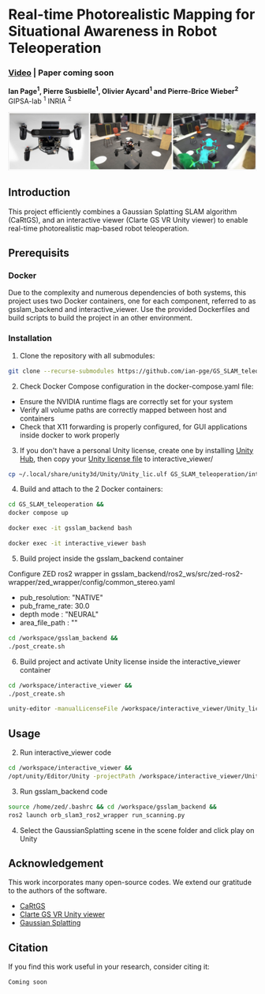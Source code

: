 # Real-time Photorealistic Mapping for Situational Awareness in Robot Teleoperation

### [Video](https://www.youtube.com/watch?v=-Md49rKkV8I) | Paper coming soon

**Ian Page<sup>1</sup>, Pierre Susbielle<sup>1</sup>, Olivier Aycard<sup>1</sup> and Pierre-Brice Wieber<sup>2</sup>**
GIPSA-lab <sup>1</sup>
INRIA <sup>2</sup>

![image](assets/overview.png)

## Introduction

This project efficiently combines a Gaussian Splatting SLAM algorithm (CaRtGS), and an interactive viewer (Clarte GS VR Unity viewer) to enable real-time photorealistic map-based robot teleoperation.

## Prerequisits

### Docker

Due to the complexity and numerous dependencies of both systems, this project uses two Docker containers, one for each component, referred to as gsslam_backend and interactive_viewer. Use the provided Dockerfiles and build scripts to build the project in an other environment.

### Installation
1. Clone the repository with all submodules:
```bash
git clone --recurse-submodules https://github.com/ian-pge/GS_SLAM_teleoperation.git
```

2. Check Docker Compose configuration in the docker-compose.yaml file:
  - Ensure the NVIDIA runtime flags are correctly set for your system
  - Verify all volume paths are correctly mapped between host and containers
  - Check that X11 forwarding is properly configured, for GUI applications inside docker to work properly

3. If you don't have a personal Unity license, create one by installing [Unity Hub](https://docs.unity3d.com/hub/manual/InstallHub.html), then copy your [Unity license file](https://docs.unity3d.com/6000.2/Documentation/Manual/ActivationFAQ.html) to interactive_viewer/
```bash
cp ~/.local/share/unity3d/Unity/Unity_lic.ulf GS_SLAM_teleoperation/interactive_viewer/
```

4. Build and attach to the 2 Docker containers:
```bash
cd GS_SLAM_teleoperation &&
docker compose up
```
```bash
docker exec -it gsslam_backend bash
```
```bash
docker exec -it interactive_viewer bash
```

5. Build project inside the gsslam_backend container

Configure ZED ros2 wrapper in gsslam_backend/ros2_ws/src/zed-ros2-wrapper/zed_wrapper/config/common_stereo.yaml
  - pub_resolution: "NATIVE"
  - pub_frame_rate: 30.0
  - depth mode : "NEURAL"
  - area_file_path : ""

```bash
cd /workspace/gsslam_backend &&
./post_create.sh
```

6. Build project and activate Unity license inside the interactive_viewer container
```bash
cd /workspace/interactive_viewer &&
./post_create.sh
```
```bash
unity-editor -manualLicenseFile /workspace/interactive_viewer/Unity_lic.ulf -logFile /dev/stdout
```

## Usage


2. Run interactive_viewer code
```bash
cd /workspace/interactive_viewer &&
/opt/unity/Editor/Unity -projectPath /workspace/interactive_viewer/UnityProject
```

3. Run gsslam_backend code
```bash
source /home/zed/.bashrc && cd /workspace/gsslam_backend &&
ros2 launch orb_slam3_ros2_wrapper run_scanning.py
```

4. Select the GaussianSplatting scene in the scene folder and click play on Unity

## Acknowledgement
This work incorporates many open-source codes. We extend our gratitude to the authors of the software.
- [CaRtGS](https://github.com/DapengFeng/cartgs/blob/main/README.md)
- [Clarte GS VR Unity viewer](https://github.com/clarte53/GaussianSplattingVRViewerUnity)
- [Gaussian Splatting](https://github.com/graphdeco-inria/gaussian-splatting)

## Citation
If you find this work useful in your research, consider citing it:
```
Coming soon
```
